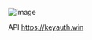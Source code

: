 ![image](https://github.com/Bt08s/License-Authenticator/assets/68190921/afc00c8c-3790-4724-a020-19137cd046cc)

API https://keyauth.win
